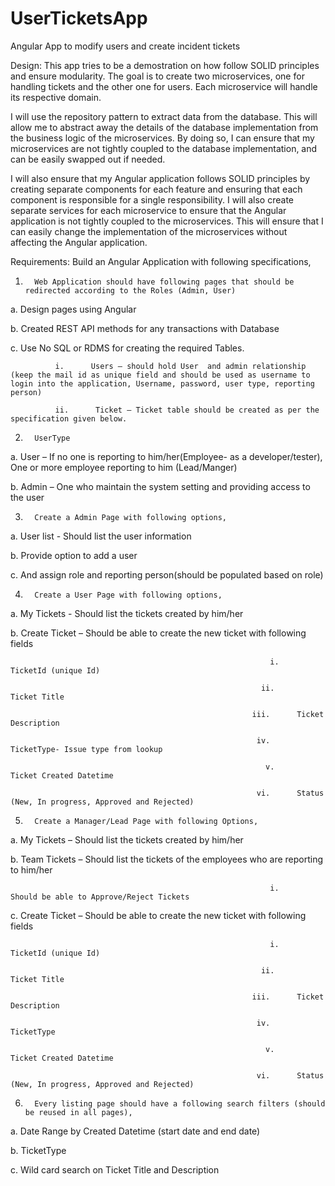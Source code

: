 # UserTicketsApp
Angular App to modify users and create incident tickets

Design:
This app tries to be a demostration on how follow SOLID principles and ensure modularity.
 The goal is to create two microservices, one for handling tickets and the other one for users. Each microservice will handle its respective domain.

I will use the repository pattern to extract data from the database. This will allow me to abstract away the details of the database implementation from the business logic of the microservices. By doing so, I can ensure that my microservices are not tightly coupled to the database implementation, and can be easily swapped out if needed.

I will also ensure that my Angular application follows SOLID principles by creating separate components for each feature and ensuring that each component is responsible for a single responsibility. I will also create separate services for each microservice to ensure that the Angular application is not tightly coupled to the microservices. This will ensure that I can easily change the implementation of the microservices without affecting the Angular application.


Requirements:
Build an Angular Application with following specifications,

1.       Web Application should have following pages that should be redirected according to the Roles (Admin, User)

a.     Design pages using Angular

b.      Created REST API methods for any transactions with Database

c.       Use No SQL  or RDMS for creating the required Tables.

              i.      Users – should hold User  and admin relationship (keep the mail id as unique field and should be used as username to login into the application, Username, password, user type, reporting person)

              ii.      Ticket – Ticket table should be created as per the specification given below.

2.       UserType

a.       User  – If no one is reporting to him/her(Employee- as a developer/tester), One or more employee reporting to him (Lead/Manger)

b.      Admin – One who maintain the system setting and providing access to the user

3.       Create a Admin Page with following options,

a.       User list - Should list the user information

b.      Provide option to add a user

c.       And assign role and reporting person(should be populated based on role)

4.       Create a User Page with following options,

a.       My Tickets - Should list the tickets created by him/her

b.      Create Ticket – Should be able to create the new ticket with following fields

                                                              i.      TicketId (unique Id)

                                                            ii.      Ticket Title

                                                          iii.      Ticket Description

                                                           iv.      TicketType- Issue type from lookup

                                                             v.      Ticket Created Datetime

                                                           vi.      Status (New, In progress, Approved and Rejected)

5.       Create a Manager/Lead Page with following Options,

a.       My Tickets – Should list the tickets created by him/her

b.      Team Tickets – Should list the tickets of the employees who are reporting to him/her

                                                              i.      Should be able to Approve/Reject Tickets

c.       Create Ticket – Should be able to create the new ticket with following fields

                                                              i.      TicketId (unique Id)

                                                            ii.      Ticket Title

                                                          iii.      Ticket Description

                                                           iv.      TicketType

                                                             v.      Ticket Created Datetime

                                                           vi.      Status (New, In progress, Approved and Rejected)

6.       Every listing page should have a following search filters (should be reused in all pages),

a.       Date Range by Created Datetime (start date and end date)

b.      TicketType

c.      Wild card search on Ticket Title and Description

